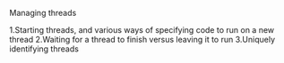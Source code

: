 Managing threads

1.Starting threads, and various ways of specifying code to run on a new thread
2.Waiting for a thread to finish versus leaving it to run
3.Uniquely identifying threads